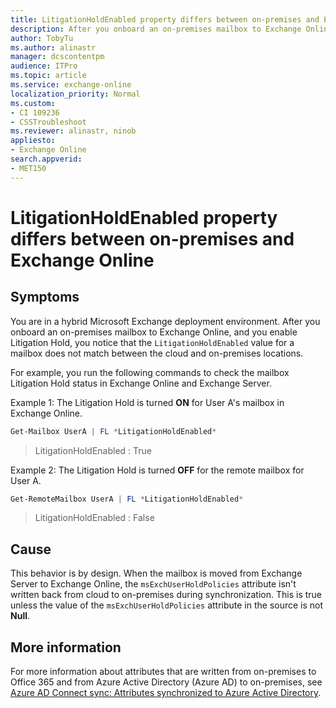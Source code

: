 ```yaml
---
title: LitigationHoldEnabled property differs between on-premises and Exchange Online
description: After you onboard an on-premises mailbox to Exchange Online, you notice that the LitigationHoldEnabled value for a mailbox does not match.
author: TobyTu
ms.author: alinastr
manager: dcscontentpm
audience: ITPro 
ms.topic: article
ms.service: exchange-online
localization_priority: Normal
ms.custom: 
- CI 109236
- CSSTroubleshoot
ms.reviewer: alinastr, ninob
appliesto:
- Exchange Online
search.appverid: 
- MET150
---
```

# LitigationHoldEnabled property differs between on-premises and Exchange Online

## Symptoms

You are in a hybrid Microsoft Exchange deployment environment. After you onboard an on-premises mailbox to Exchange Online, and you enable Litigation Hold, you notice that the `LitigationHoldEnabled` value for a mailbox does not match between the cloud and on-premises locations.

For example, you run the following commands to check the mailbox Litigation Hold status in Exchange Online and Exchange Server.

Example 1: The Litigation Hold is turned **ON** for User A's mailbox in Exchange Online.

```powershell
Get-Mailbox UserA | FL *LitigationHoldEnabled*
```

> LitigationHoldEnabled : True

Example 2: The Litigation Hold is turned **OFF** for the remote mailbox for User A.

```powershell
Get-RemoteMailbox UserA | FL *LitigationHoldEnabled*
```

> LitigationHoldEnabled : False

## Cause

This behavior is by design. When the mailbox is moved from Exchange Server to Exchange Online, the `msExchUserHoldPolicies` attribute isn't written back from cloud to on-premises during synchronization. This is true unless the value of the `msExchUserHoldPolicies` attribute in the source is not **Null**.

## More information

For more information about attributes that are written from on-premises to Office 365 and from Azure Active Directory (Azure AD) to on-premises, see [Azure AD Connect sync: Attributes synchronized to Azure Active Directory](/azure/active-directory/hybrid/reference-connect-sync-attributes-synchronized).
